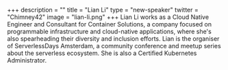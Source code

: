 +++
description = ""
title = "Lian Li"
type = "new-speaker"
twitter = "Chimney42"
image = "lian-li.png"
+++
Lian Li works as a Cloud Native Engineer and Consultant for Container Solutions, a company focused on programmable infrastructure and cloud-native applications, where she's also spearheading their diversity and inclusion efforts. Lian is the organiser of ServerlessDays Amsterdam, a community conference and meetup series about the serverless ecosystem. She is also a Certified Kubernetes Administrator.